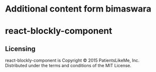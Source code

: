 # Additional content form bimaswara

# react-blockly-component
## Licensing

react-blockly-component is Copyright &copy; 2015 PatientsLikeMe, Inc.  Distributed under the terms and conditions of the MIT License.

